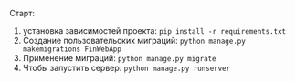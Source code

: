 Старт:
1. установка зависимостей проекта: `` pip install -r requirements.txt ``
2. Создание пользовательских миграций: ``python manage.py makemigrations FinWebApp``
2. Применение миграций: `` python manage.py migrate ``
2. Чтобы запустить сервер: `` python manage.py runserver ``


